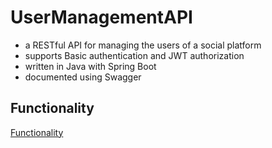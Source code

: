 # UserManagementAPI
- a RESTful API for managing the users of a social platform
- supports Basic authentication and JWT authorization
- written in Java with Spring Boot
- documented using Swagger
## Functionality
[Functionality](https://youtu.be/x1543tMsWe4)
